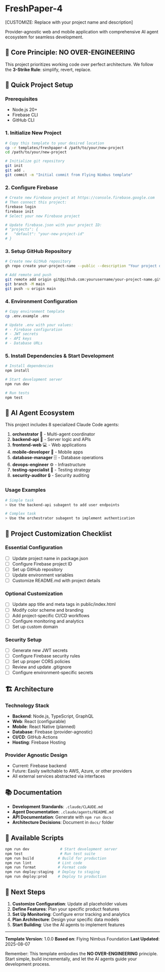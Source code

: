 # FreshPaper-4

[CUSTOMIZE: Replace with your project name and description]

Provider-agnostic web and mobile application with comprehensive AI agent ecosystem for seamless development.

## 🚨 Core Principle: NO OVER-ENGINEERING
This project prioritizes working code over perfect architecture. We follow the **3-Strike Rule**: simplify, revert, replace.

## 🚀 Quick Project Setup

### Prerequisites
- Node.js 20+
- Firebase CLI
- GitHub CLI

### 1. Initialize New Project
```bash
# Copy this template to your desired location
cp -r templates/freshpaper-4 /path/to/your/new-project
cd /path/to/your/new-project

# Initialize git repository
git init
git add .
git commit -m "Initial commit from Flying Nimbus template"
```

### 2. Configure Firebase
```bash
# Create new Firebase project at https://console.firebase.google.com
# Then connect this project:
firebase login
firebase init
# Select your new Firebase project

# Update firebase.json with your project ID:
# "projects": {
#   "default": "your-new-project-id"
# }
```

### 3. Setup GitHub Repository
```bash
# Create new GitHub repository
gh repo create your-project-name --public --description "Your project description"

# Add remote and push
git remote add origin git@github.com:yourusername/your-project-name.git
git branch -M main  
git push -u origin main
```

### 4. Environment Configuration
```bash
# Copy environment template
cp .env.example .env

# Update .env with your values:
# - Firebase configuration
# - JWT secrets
# - API keys
# - Database URLs
```

### 5. Install Dependencies & Start Development
```bash
# Install dependencies
npm install

# Start development server
npm run dev

# Run tests
npm test
```

## 🤖 AI Agent Ecosystem

This project includes 8 specialized Claude Code agents:

1. **orchestrator** 🎯 - Multi-agent coordinator  
2. **backend-api** 🔧 - Server logic and APIs
3. **frontend-web** 💻 - Web applications
4. **mobile-developer** 📱 - Mobile apps  
5. **database-manager** 🗄️ - Database operations
6. **devops-engineer** ⚙️ - Infrastructure
7. **testing-specialist** 🧪 - Testing strategy
8. **security-auditor** 🔒 - Security auditing

### Usage Examples
```bash
# Simple task
> Use the backend-api subagent to add user endpoints

# Complex task  
> Use the orchestrator subagent to implement authentication
```

## 🎯 Project Customization Checklist

### Essential Configuration
- [ ] Update project name in package.json
- [ ] Configure Firebase project ID
- [ ] Set up GitHub repository  
- [ ] Update environment variables
- [ ] Customize README.md with project details

### Optional Customization
- [ ] Update app title and meta tags in public/index.html
- [ ] Modify color scheme and branding
- [ ] Add project-specific CI/CD workflows
- [ ] Configure monitoring and analytics
- [ ] Set up custom domain

### Security Setup
- [ ] Generate new JWT secrets
- [ ] Configure Firebase security rules
- [ ] Set up proper CORS policies
- [ ] Review and update .gitignore
- [ ] Configure environment-specific secrets

## 🏗️ Architecture

### Technology Stack
- **Backend**: Node.js, TypeScript, GraphQL
- **Web**: React (configurable)
- **Mobile**: React Native (planned)
- **Database**: Firebase (provider-agnostic)
- **CI/CD**: GitHub Actions
- **Hosting**: Firebase Hosting

### Provider Agnostic Design
- Current: Firebase backend
- Future: Easily switchable to AWS, Azure, or other providers
- All external services abstracted via interfaces

## 📚 Documentation

- **Development Standards**: `.claude/CLAUDE.md`
- **Agent Documentation**: `.claude/agents/README.md`
- **API Documentation**: Generate with `npm run docs`
- **Architecture Decisions**: Document in `docs/` folder

## 🔧 Available Scripts

```bash
npm run dev              # Start development server
npm test                 # Run test suite
npm run build           # Build for production
npm run lint            # Lint code
npm run format          # Format code
npm run deploy:staging  # Deploy to staging
npm run deploy:prod     # Deploy to production
```

## 🎯 Next Steps

1. **Customize Configuration**: Update all placeholder values
2. **Define Features**: Plan your specific product features
3. **Set Up Monitoring**: Configure error tracking and analytics
4. **Plan Architecture**: Design your specific data models
5. **Start Building**: Use the AI agents to implement features

---

**Template Version**: 1.0.0
**Based on**: Flying Nimbus Foundation
**Last Updated**: 2025-08-07

Remember: This template embodies the **NO OVER-ENGINEERING** principle. Start simple, build incrementally, and let the AI agents guide your development process.